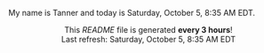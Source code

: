 My name is Tanner and today is Saturday, October 5, 8:35 AM EDT.

<p align="center">This <i>README</i> file is generated <b>every 3 hours</b>!</br>Last refresh: Saturday, October 5, 8:35 AM EDT<br /></p>
